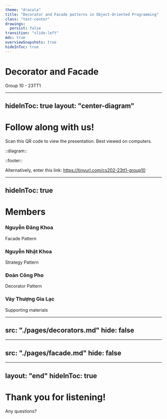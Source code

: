 ```yaml
---
theme: "dracula"
title: "Decorator and Facade patterns in Object-Oriented Programming"
class: "text-center"
drawings:
  persist: false
transition: "slide-left"
mdc: true
overviewSnapshots: true
hideInToc: true
---
```


# Decorator and Facade

Group 10 - 23TT1

---
hideInToc: true
layout: "center-diagram"
---

# Follow along with us!

Scan this QR code to view the presentation. Best viewed on computers.

::diagram::

<QRCode
  value="https://beer-psi.github.io/cs202-design-patterns-seminar"
  color="#BD93F9"
  :width="350"
  :height="350"
/>

::footer::

Alternatively, enter this link: https://tinyurl.com/cs202-23tt1-group10

---
hideInToc: true
---

# Members

<div class="grid grid-cols-2 grid-rows-2">
  <div>
    <h3>Nguyễn Đăng Khoa</h3>
    <p>Facade Pattern</p>
  </div>

  <div>
    <h3>Nguyễn Nhật Khoa</h3>
    <p>Strategy Pattern</p>
  </div>

  <div>
    <h3>Đoàn Công Pho</h3>
    <p>Decorator Pattern</p>
  </div>

  <div>
    <h3>Vày Thượng Gia Lạc</h3>
    <p>Supporting materials</p>
  </div>
</div>

---
src: "./pages/decorators.md"
hide: false
---

---
src: "./pages/facade.md"
hide: false
---

---
layout: "end"
hideInToc: true
---

# Thank you for listening!

Any questions?
